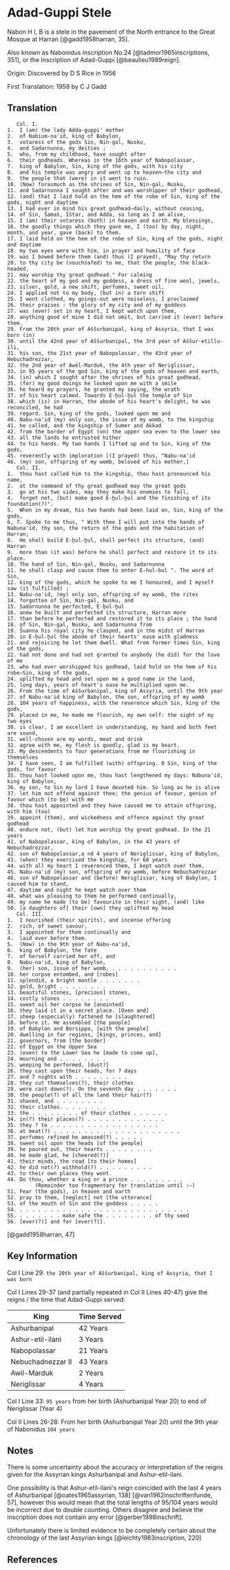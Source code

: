 # Adad-Guppi Stele

Nabon H I, B is a stele in the pavement of the North entrance to the Great Mosque at Harran [@gadd1958harran, 35].
 
Also known as Nabonidus inscription No.24 [@tadmor1965inscriptions, 351], or the Inscription of Adad-Guppi [@beaulieu1989reign].

Origin: Discovered by D S Rice in 1956

First Translation: 1958 by C J Gadd

## Translation

```
   Col. I.
1.  I (am) the lady Adda-guppi' mother
2.  of Nabium-na'id, king of Babylon,
3.  votaress of the gods Sin, Nin-gal, Nusku,
4.  and Sadarnunna, my deities ;
5.  who, from my childhood, have sought after
6.  their godheads. Whereas in the 16th year of Nabopolassar,
7.  king of Babylon, Sin, king of the gods, with his city
8.  and his temple was angry and went up to heaven—the city and
9.  the people that (were) in it went to ruin.
10. (Now) forasmuch as the shrines of Sin, Nin-gal, Nusku,
11. and Sadarnunna I sought after and was worshipper of their godhead,
12. (and) that I laid hold on the hem of the robe of Sin, king of the gods, night and daytime
13. I had ever in mind his great godhead—daily, without ceasing,
14. of Sin, Šamaš, Ištar, and Adda, so long as I am alive,
15. I (am) their votaress (both) in heaven and earth. My blessings,
16. the goodly things which they gave me, I (too) by day, night, month, and year, gave (back) to them.
17. I laid hold on the hem of the robe of Sin, king of the gods, night and daytime
18. my two eyes were with him, in prayer and humility of face
19. was I bowed before them (and) thus (I prayed), "May thy return
20. to thy city be (vouchsafed) to me, that the people, the black-headed,
21. may worship thy great godhead." For calming
22. the heart of my god and my goddess, a dress of fine wool, jewels,
23. silver, gold, a new shift, perfumes, sweet oil,
24. I applied not to my body, (but in) a torn shift
25. I went clothed, my goings-out were noiseless, I proclaimed
26. their praises : the glory of my city and of my goddess
27. was (ever) set in my heart, I kept watch upon them,
28. anything good of mine I did not omit, but carried it (ever) before them.
29. From the 20th year of Aššurbanipal, king of Assyria, that I was born (in)
30. until the 42nd year of Aššurbanipal, the 3rd year of Aššur-etillu-ili,
31. his son, the 21st year of Nabopolassar, the 43rd year of Nebuchadrezzar,
32. the 2nd year of Awēl-Marduk, the 4th year of Neriglissar,
33. in 95 years of the god Sin, king of the gods of heaven and earth,
34. (in) which I sought after the shrines of his great godhead,
35. (for) my good doings he looked upon me with a smile
36. he heard my prayers, he granted my saying, the wrath
37. of his heart calmed. Towards E-h̬ul-h̬ul the temple of Sin
38. which (is) in Harran, the abode of his heart's delight, he was reconciled, he had
39. regard. Sin, king of the gods, looked upon me and
40. Nabu-na'id (my) only son, the issue of my womb, to the kingship
41. he called, and the kingship of Sumer and Akkad
42. from the border of Egypt (on) the upper sea even to the lower sea
43. all the lands he entrusted hither
44. to his hands. My two hands I lifted up and to Sin, king of the gods,
45. reverently with imploration [(I prayed) thus, "Nabu-na'id
46. (my) son, offspring of my womb, beloved of his mother,]
   Col. II.
1.  thou hast called him to the kingship, thou hast pronounced his name,
2.  at the command of thy great godhead may the great gods
3.  go at his two sides, may they make his enemies to fall,
4.  forget not, (but) make good E-h̬ul-h̬ul and the finishing of its foundation(?)".
5.  When in my dream, his two hands had been laid on, Sin, king of the gods,
6, 7. Spoke to me thus, " With thee I will put into the hands of Nabuna'id, thy son, the return of the gods and the habitation of Harran;
8.  He shall build E-h̬ul-h̬ul, shall perfect its structure, (and) Harran
9.  more than (it was) before he shall perfect and restore it to its place.
10. The hand of Sin, Nin-gal, Nusku, and Sadarnunna
11. he shall clasp and cause them to enter E-hul-bul ". The word of Sin,
12. king of the gods, which he spoke to me I honoured, and I myself saw (it fulfilled) ;
13. Nabu-na'id, (my) only son, offspring of my womb, the rites
14. forgotten of Sin, Nin-gal, Nusku, and
15. Sadarnunna he perfected, E-h̬ul-h̬ul
16. anew he built and perfected its structure, Harran more
17. than before he perfected and restored it to its place ; the hand
18. of Sin, Nin-gal, Nusku, and Sadarnunna from
19. Šuanna his royal city he clasped, and in the midst of Harran
20. in E-h̬ul-h̬ul the abode of their hearts' ease with gladness
21. and rejoicing he let them dwell. What from former times Sin, king of the gods,
22. had not done and had not granted to anybody (he did) for the love of me
23. who had ever worshipped his godhead, laid hold on the hem of his robe—Sin, king of the gods,
24. uplifted my head and set upon me a good name in the land,
25. long days, years of heart's ease he multiplied upon me.
26. From the time of Aššurbanipal, king of Assyria, until the 9th year
27. of Nabu-na'id king of Babylon, the son, offspring of my womb
28. 104 years of happiness, with the reverence which Sin, king of the gods,
29. placed in me, he made me flourish, my own self: the sight of my two eyes
30. is clear, I am excellent in understanding, my hand and both feet are sound,
31. well-chosen are my words, meat and drink
32. agree with me, my flesh is goodly, glad is my heart.
33. My descendents to four generations from me flourishing in themselves
34. I have seen, I am fulfilled (with) offspring. O Sin, king of the gods, for favour
35. thou hast looked upon me, thou hast lengthened my days: Nabuna'id, king of Babylon,
36. my son, to Sin my lord I have devoted him. So long as he is alive
37. let him not offend against thee; the genius of favour, genius of favour which (to be) with me
38. thou hast appointed and they have caused me to attain offspring, with him (too)
39. appoint (them), and wickedness and offence against thy great godhead
40. endure not, (but) let him worship thy great godhead. In the 21 years
41. of Nabopolassar, king of Babylon, in the 43 years of Nebuchadrezzar,
42. son of Nabopolassar,a nd 4 years of Neriglissar, king of Babylon,
43. (when) they exercised the kingship, for 68 years
44. with all my heart I reverenced them, I kept watch over them,
45. Nabu-na'id (my) son, offspring of my womb, before Nebuchadrezzar
46. son of Nabopolassar and (before) Neriglissar, king of Babylon, I caused him to stand,
47. daytime and night he kept watch over them
48. what was pleasing to them he performed continually,
49. my name he made (to be) favourite in their sight, (and) like
50. [a daughtero of] their [own] they uplifted my head
   Col. III.
1.  I nourished (their spirits), and incense offering
2.  rich, of sweet savour,
3.  I appointed for them continually and
4.  laid ever before them.
5.  (Now) in the 9th year of Nabu-na'id,
6.  king of Babylon, the fate
7.  of herself carried her off, and
8.  Nabu-na'id, king of Babylon,
9.  (her) son, issue of her womb, . . . . . . . . . . .
10. her corpse entombed, and [robes]
11. splendid, a bright mantle . . . . . . .
12. gold, bright . . . . . . . .
13. beautiful stones, [precious] stones,
14. costly stones . . . . . . . .
15. sweet oil her corpse he [anointed]
16. they laid it in a secret place. [Oxen and]
17. sheep (especially) fattened he [slaughtered]
18. before it. He assembled [the people]
19. of Babylon and Borsippa, [with the people]
20. dwelling in far regions, [kings, princes, and]
21. governors, from [the border]
22. of Egypt on the Upper Sea
23. (even) to the Lower Sea he [made to come up],
24. mourning and . . . . . . . .
25. weeping he performed, [dust?]
26. they cast upon their heads, for 7 days
27. and 7 nights with . . . . . . . . .
28. they cut themselves(?), their clothes
29. were cast down(?). On the seventh day . . . . . . .
30. the people(?) of all the land their hair(?)
31. shaved, and . . . . . . . .
32. their clothes. . . . . . . .
33. the . . . . . . . . of their clothes . . . . . .
34. in(?) their places(?) . . . . . . . . . . . . .
35. they ? to . . . . . . . . . . . . . . . . . .
36. at meat(?) . . . . . . . . . . . . . . . . . . . . .
37. perfumes refined he amassed(?) . . . . .
38. sweet oil upon the heads [of the people]
39. he poured out, their hearts . . . . . . . .
40. he made glad, he [cheered(?)]
41. their minds, the road [to their homes]
42. he did not(?) withhold(?) . . . . . . . . .
43. to their own places they went.
44. Do thou, whether a king or a prince . . . . . . . . .
         (Remainder too fragmentary for translation until :—)
51. Fear (the gods), in heaven and earth
52. pray to them, [neglect] not [the utterance]
53. of the mouth of Sin and the goddess . . . . .
54. . . . . . . . . . . . . . . . . . . . . . . . . . . . .
55. . . . . . . . make safe the . . . . . . . . of thy seed
56. [ever(?)] and for [ever(?)].
```
[@gadd1958harran, 47]

## Key Information

Col I Line 29: `the 20th year of Aššurbanipal, king of Assyria, that I was born`

Col I Lines 29-37 (and partially repeated in Col II Lines 40-47) give the reigns / the time that Adad-Guppi served:

| King                                  | Time Served |
|---------------------------------------|-------------|
| Ashurbanipal                          | 42 Years    |
| Ashur-etil-ilani                      | 3 Years     |
| Nabopolassar                          | 21 Years    |
| Nebuchadnezzar II                     | 43 Years    |
| Awil-Marduk                           | 2 Years     |
| Neriglissar                           | 4 Years     |

Col I Line 33: `95 years` from her birth (Ashurbanipal Year 20) to end of Neriglissar (Year 4)

Col II Lines 26-28: From her birth (Ashurbanipal Year 20) until the 9th year of Nabonidus `104 years`

## Notes

There is some uncertainty about the accuracy or interpretation of the reigns given for the Assyrian kings 
Ashurbanipal and Ashur-etil-ilani.

One possibility is that Ashur-etil-ilani's reign coincided with the last 4 years of Ashurbanipal [@oates1965assyrian, 138] 
[@van1962inschriftenfunde, 57], however this would mean that the total lengths of 95/104 years would be incorrect due 
to double counting. Others disagree and believe the inscription does not contain any error [@gerber1998inschrift].

Unfortunately there is limited evidence to be completely certain about the chronology of the last Assyrian 
kings [@leichty1983inscription, 220]

## References
